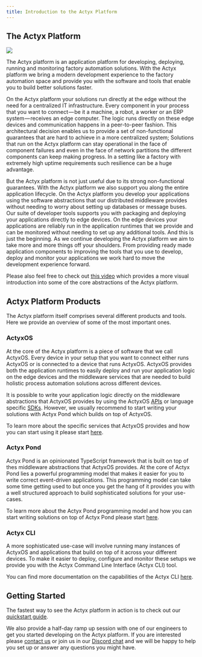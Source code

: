 ```yaml
---
title: Introduction to the Actyx Platform
---
```


## The Actyx Platform

![](/images/landing_page/actyx_platform.png)

The Actyx platform is an application platform for developing, deploying, running
and monitoring factory automation solutions. With the Actyx platform we
bring a modern development experience to the factory automation space and
provide you with the software and tools that enable you to build better
solutions faster.

On the Actyx platform your solutions run directly at the edge without the need
for a centralized IT infrastructure. Every component in your process that you
want to connect — be it a machine, a robot, a worker or an ERP system — receives
an edge computer. The logic runs directly on these edge devices and
communication happens in a peer-to-peer fashion. This architectural decision
enables us to provide a set of non-functional guarantees that are hard to
achieve in a more centralized system; Solutions that run on the Actyx platform
can stay operational in the face of component failures and even in the face of
network partitions the different components can keep making progress. In a
setting like a factory with extremely high uptime requirements such resilience
can be a huge advantage.

But the Actyx platform is not just useful due to its strong non-functional
guarantees. With the Actyx platform we also support you along the entire
application lifecycle. On the Actyx platform you develop your applications using
the software abstractions that our distributed middleware provides without
needing to worry about setting up databases or message buses. Our suite of
developer tools supports you with packaging and deploying your applications
directly to edge devices. On the edge devices your applications are reliably run
in the application runtimes that we provide and can be monitored without needing
to set up any additional tools. And this is just the beginning. As we continue
developing the Actyx platform we aim to take more and more things off your
shoulders. From providing ready made application components to improving the
tools that you use to develop, deploy and monitor your applications we work hard
to move the development experience forward.

Please also feel free to check out [this
video](https://www.youtube.com/watch?v=T36Gsae9woo) which provides a more visual
introduction into some of the core abstractions of the Actyx platform.

## Actyx Platform Products

The Actyx platform itself comprises several different products and tools.
Here we provide an overview of some of the most important ones.

### ActyxOS

At the core of the Actyx platform is a piece of software that we call ActyxOS.
Every device in your setup that you want to connect either runs ActyxOS or is
connected to a device that runs ActyxOS. ActyxOS provides both the application
runtimes to easily deploy and run your application logic on the edge devices and
the middleware services that are needed to build holistic process automation
solutions across different devices.

It is possible to write your application logic directly on the middleware
abstractions that ActyxOS provides by using the ActyxOS
[APIs](os/api/event-service.md) or language specific [SDKs](os/sdks/js-ts.md).
However, we usually recommend to start writing your solutions with Actyx Pond
which builds on top of ActyxOS.

To learn more about the specific services that ActyxOS provides and how you can
start using it please start [here](os/introduction.md).

### Actyx Pond

Actyx Pond is an opinionated TypeScript framework that is built on top of thes
middleware abstractions that ActyxOS provides. At the core of Actyx Pond lies a
powerful programming model that makes it easier for you to write correct
event-driven applications. This programming model can take some time getting
used to but once you get the hang of it provides you with a well structured
approach to build sophisticated solutions for your use-cases.

To learn more about the Actyx Pond programming model and how you can start
writing solutions on top of Actyx Pond please start
[here](pond/getting-started.md).

### Actyx CLI

A more sophisticated use-case will involve running many instances of ActyxOS and
applications that build on top of it across your different devices. To make it
easier to deploy, configure and monitor these setups we provide you with the
Actyx Command Line Interface (Actyx CLI) tool.

You can find more documentation on the capabilities of the Actyx CLI
[here](cli/getting-started.md).

## Getting Started

The fastest way to see the Actyx platform in action is to check out our
[quickstart guide](quickstart.md).

We also provide a half-day ramp up session with one of our engineers to get you
started developing on the Actyx platform. If you are interested please [contact
us](https://www.actyx.com/contact) or join us in our [Discord
chat](https://discord.gg/262yJhc) and we will be happy to help you set up or
answer any questions you might have.
